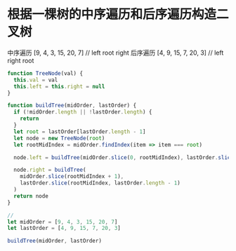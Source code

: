 # 根据一棵树的中序遍历和后序遍历构造二叉树

中序遍历 [9, 4, 3, 15, 20, 7] // left root right
后序遍历 [4, 9, 15, 7, 20, 3] // left right root

```js
function TreeNode(val) {
  this.val = val
  this.left = this.right = null
}

function buildTree(midOrder, lastOrder) {
  if (!midOrder.length || !lastOrder.length) {
    return
  }
  let root = lastOrder[lastOrder.length - 1]
  let node = new TreeNode(root)
  let rootMidIndex = midOrder.findIndex(item => item === root)

  node.left = buildTree(midOrder.slice(0, rootMidIndex), lastOrder.slice(0, rootMidIndex))

  node.right = buildTree(
    midOrder.slice(rootMidIndex + 1),
    lastOrder.slice(rootMidIndex, lastOrder.length - 1)
  )
  return node
}

//
let midOrder = [9, 4, 3, 15, 20, 7]
let lastOrder = [4, 9, 15, 7, 20, 3]

buildTree(midOrder, lastOrder)
```
